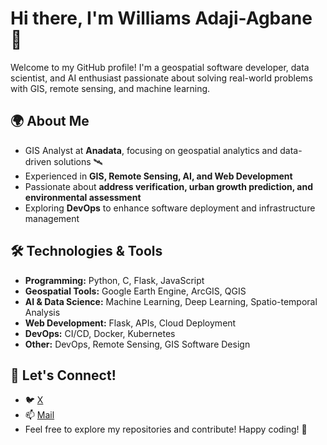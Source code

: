 # Hi there, I'm Williams Adaji-Agbane 👋

Welcome to my GitHub profile! I'm a geospatial software developer, data scientist, and AI enthusiast passionate about solving real-world problems with GIS, remote sensing, and machine learning.

## 🌍 About Me
- GIS Analyst at **Anadata**, focusing on geospatial analytics and data-driven solutions 🛰️
- Experienced in **GIS, Remote Sensing, AI, and Web Development**
- Passionate about **address verification, urban growth prediction, and environmental assessment**
- Exploring **DevOps** to enhance software deployment and infrastructure management

## 🛠️ Technologies & Tools
- **Programming:** Python, C, Flask, JavaScript
- **Geospatial Tools:** Google Earth Engine, ArcGIS, QGIS
- **AI & Data Science:** Machine Learning, Deep Learning, Spatio-temporal Analysis
- **Web Development:** Flask, APIs, Cloud Deployment
- **DevOps:** CI/CD, Docker, Kubernetes
- **Other:** DevOps, Remote Sensing, GIS Software Design

## 📢 Let's Connect!
- 🐦 [X](https://x.com/willieonibata)
- 📫 [Mail](williamsadaji2017@gmail.com) 
- Feel free to explore my repositories and contribute! Happy coding! 🚀



<!---
Williethedeveloper/Williethedeveloper is a ✨ special ✨ repository because its `README.md` (this file) appears on your GitHub profile.
You can click the Preview link to take a look at your changes.
--->
